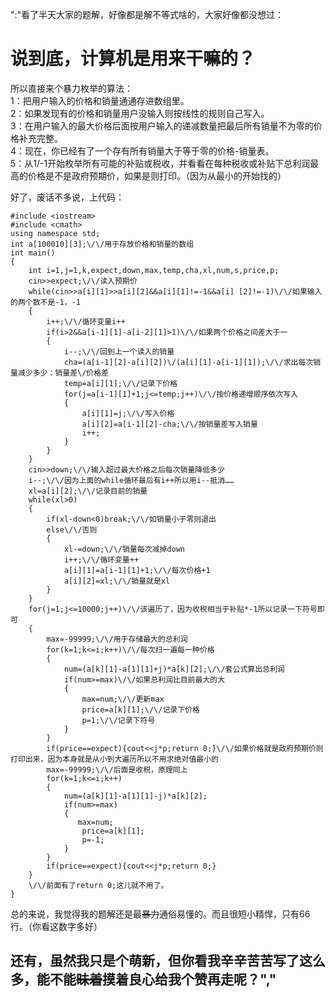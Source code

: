 ":"看了半天大家的题解，好像都是解不等式啥的，大家好像都没想过：
# 说到底，计算机是用来干嘛的？
所以直接来个暴力枚举的算法：   
1：把用户输入的价格和销量通通存进数组里。   
2：如果发现有的价格和销量用户没输入则按线性的规则自己写入。  
3：在用户输入的最大价格后面按用户输入的递减数量把最后所有销量不为零的价格补充完整。   
4：现在，你已经有了一个存有所有销量大于等于零的价格-销量表。   
5：从1\/-1开始枚举所有可能的补贴或税收，并看看在每种税收或补贴下总利润最高的价格是不是政府预期价，如果是则打印。（因为从最小的开始找的）      

好了，废话不多说，上代码：  

    #include <iostream>
    #include <cmath>
    using namespace std;
    int a[100010][3];\/\/用于存放价格和销量的数组
    int main()
    {
	    int i=1,j=1,k,expect,down,max,temp,cha,xl,num,s,price,p;
	    cin>>expect;\/\/读入预期价
	    while(cin>>a[i][1]>>a[i][2]&&a[i][1]!=-1&&a[i] [2]!=-1)\/\/如果输入的两个数不是-1，-1
	    {
		    i++;\/\/循环变量i++
		    if(i>2&&a[i-1][1]-a[i-2][1]>1)\/\/如果两个价格之间差大于一
		    {
			    i--;\/\/回到上一个读入的销量
			    cha=(a[i-1][2]-a[i][2])\/(a[i][1]-a[i-1][1]);\/\/求出每次销量减少多少：销量差\/价格差
			    temp=a[i][1];\/\/记录下价格
			    for(j=a[i-1][1]+1;j<=temp;j++)\/\/按价格递增顺序依次写入
			    {
			    	a[i][1]=j;\/\/写入价格
			    	a[i][2]=a[i-1][2]-cha;\/\/按销量差写入销量
			    	i++;
			    }
		    }
	    }
	    cin>>down;\/\/输入超过最大价格之后每次销量降低多少
	    i--;\/\/因为上面的while循环最后有i++所以用i--抵消……
	    xl=a[i][2];\/\/记录目前的销量
	    while(xl>0)
	    {
		    if(xl-down<0)break;\/\/如销量小于零则退出
		    else\/\/否则
		    {
		    	xl-=down;\/\/销量每次减掉down
		    	i++;\/\/循环变量++
		    	a[i][1]=a[i-1][1]+1;\/\/每次价格+1
		    	a[i][2]=xl;\/\/销量就是xl
		    }
	    }
	    for(j=1;j<=10000;j++)\/\/该遍历了，因为收税相当于补贴*-1所以记录一下符号即可
	    {
		    max=-99999;\/\/用于存储最大的总利润
		    for(k=1;k<=i;k++)\/\/每次扫一遍每一种价格
		    {
			    num=(a[k][1]-a[1][1]+j)*a[k][2];\/\/套公式算出总利润
			    if(num>=max)\/\/如果总利润比目前最大的大
			    {
			        max=num;\/\/更新max
				    price=a[k][1];\/\/记录下价格
				    p=1;\/\/记录下符号
			    }
		    }
		    if(price==expect){cout<<j*p;return 0;}\/\/如果价格就是政府预期价则打印出来，因为本身就是从小到大遍历所以不用求绝对值最小的
		    max=-99999;\/\/后面是收税，原理同上
		    for(k=1;k<=i;k++)
		    {
			    num=(a[k][1]-a[1][1]-j)*a[k][2];
			    if(num>=max)
			    {
			       max=num;
				    price=a[k][1];	
				    p=-1;
			    }
		    }
		    if(price==expect){cout<<j*p;return 0;}
	    }
        \/\/前面有了return 0;这儿就不用了。
    }

总的来说，我觉得我的题解还是最~~暴力~~通俗易懂的。而且很短小精悍，只有66行。（你看这数字多好）   
## 还有，虽然我只是个萌新，但你看我辛辛苦苦写了这么多，能不能~~昧着~~摸着良心给我个赞再走呢？","